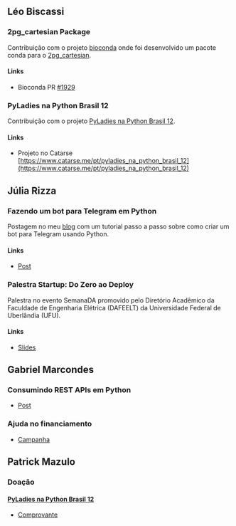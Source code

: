 ## Léo Biscassi
### 2pg_cartesian Package
Contribuição com o projeto [bioconda](https://github.com/bioconda/bioconda-recipes) onde foi desenvolvido um pacote conda para o [2pg_cartesian](https://github.com/rodrigofaccioli/2pg_cartesian).
#### Links
* Bioconda PR [#1929](https://github.com/bioconda/bioconda-recipes/pull/1929)

### PyLadies na Python Brasil 12
Contribuição com o projeto [PyLadies na Python Brasil 12](https://www.catarse.me/pt/pyladies_na_python_brasil_12).
#### Links
* Projeto no Catarse [https://www.catarse.me/pt/pyladies_na_python_brasil_12](https://www.catarse.me/pt/pyladies_na_python_brasil_12)

## Júlia Rizza
### Fazendo um bot para Telegram em Python
Postagem no meu [blog](http://juliarizza.wordpress.com) com um tutorial passo a passo sobre como criar um bot para Telegram usando Python.
#### Links
* [Post](https://juliarizza.wordpress.com/2016/08/06/fazendo-um-bot-para-telegram-em-python/)

### Palestra Startup: Do Zero ao Deploy
Palestra no evento SemanaDA promovido pelo Diretório Acadêmico da Faculdade de Engenharia Elétrica (DAFEELT) da Universidade Federal de Uberlândia (UFU).
#### Links
* [Slides](http://slides.com/juliarizza/startup-do-zero-ao-deploy#/)

## Gabriel Marcondes
### Consumindo REST APIs em Python
* [Post](http://ggmarcondes.com/assets/posts/20160820.html)

### Ajuda no financiamento 
* [Campanha](https://www.catarse.me/pt/area_de_recreacao_para_o_posto_de_assistencia_irma_dulce_73d4)


## Patrick Mazulo
### Doação
#### [PyLadies na Python Brasil 12](https://www.catarse.me/pyladies_na_python_brasil_12)
* [Comprovante](http://i.imgur.com/2pldxSa.jpg)

